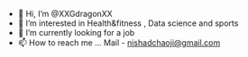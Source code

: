 - 👋 Hi, I’m @XXGdragonXX
- 👀 I’m interested in Health&fitness , Data science and sports
- 🌱 I’m currently looking for a job
- 📫 How to reach me ... Mail - nishadchaoji@gmail.com

<!---
XXGdragonXX/XXGdragonXX is a ✨ special ✨ repository because its `README.md` (this file) appears on your GitHub profile.
You can click the Preview link to take a look at your changes.
--->
